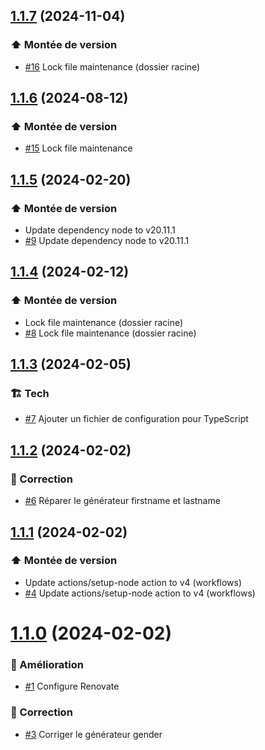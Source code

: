 ## [1.1.7](https://github.com/1024pix/randomix/compare/v1.1.6...v1.1.7) (2024-11-04)

### :arrow_up: Montée de version

- [#16](https://github.com/1024pix/randomix/pull/16) Lock file maintenance (dossier racine)

## [1.1.6](https://github.com/1024pix/randomix/compare/v1.1.5...v1.1.6) (2024-08-12)

### :arrow_up: Montée de version

- [#15](https://github.com/1024pix/randomix/pull/15) Lock file maintenance

## [1.1.5](https://github.com/1024pix/randomix/compare/v1.1.4...v1.1.5) (2024-02-20)

### :arrow_up: Montée de version

-  Update dependency node to v20.11.1
- [#9](https://github.com/1024pix/randomix/pull/9) Update dependency node to v20.11.1

## [1.1.4](https://github.com/1024pix/randomix/compare/v1.1.3...v1.1.4) (2024-02-12)

### :arrow_up: Montée de version

-  Lock file maintenance (dossier racine)
- [#8](https://github.com/1024pix/randomix/pull/8) Lock file maintenance (dossier racine)

## [1.1.3](https://github.com/1024pix/randomix/compare/v1.1.2...v1.1.3) (2024-02-05)

### :building_construction: Tech

- [#7](https://github.com/1024pix/randomix/pull/7) Ajouter un fichier de configuration pour TypeScript

## [1.1.2](https://github.com/1024pix/randomix/compare/v1.1.1...v1.1.2) (2024-02-02)

### :bug: Correction

- [#6](https://github.com/1024pix/randomix/pull/6) Réparer le générateur firstname et lastname

## [1.1.1](https://github.com/1024pix/randomix/compare/v1.1.0...v1.1.1) (2024-02-02)

### :arrow_up: Montée de version

-  Update actions/setup-node action to v4 (workflows)
- [#4](https://github.com/1024pix/randomix/pull/4) Update actions/setup-node action to v4 (workflows)

# [1.1.0](https://github.com/1024pix/randomix/compare/v1.0.0...v1.1.0) (2024-02-02)

### :rocket: Amélioration

- [#1](https://github.com/1024pix/randomix/pull/1) Configure Renovate 

### :bug: Correction

- [#3](https://github.com/1024pix/randomix/pull/3) Corriger le générateur gender

